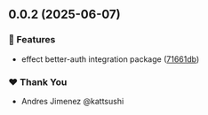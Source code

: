## 0.0.2 (2025-06-07)

### 🚀 Features

- effect better-auth integration package ([71661db](https://github.com/devx-op/effectify/commit/71661db))

### ❤️ Thank You

- Andres Jimenez @kattsushi